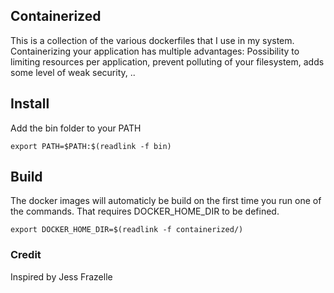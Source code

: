 ## Containerized

This is a collection of the various dockerfiles that I use in my system.
Containerizing your application has multiple advantages: Possibility to limiting resources per application, prevent polluting of your filesystem, adds some level of weak security, ..

## Install

Add the bin folder to your PATH
```
export PATH=$PATH:$(readlink -f bin)
```

## Build

The docker images will automaticly be build on the first time you run one of the commands.
That requires DOCKER_HOME_DIR to be defined.
```
export DOCKER_HOME_DIR=$(readlink -f containerized/)
```

### Credit

Inspired by Jess Frazelle
